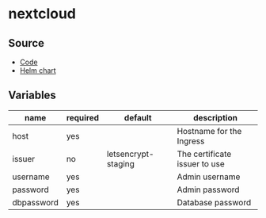 # nextcloud

## Source

* [Code](https://github.com/nextcloud/server)
* [Helm chart](https://github.com/nextcloud/helm/tree/master/charts/nextcloud)

## Variables

| name       | required | default             | description
|------------|----------|---------------------|-------------
| host       | yes      |                     | Hostname for the Ingress
| issuer     | no       | letsencrypt-staging | The certificate issuer to use
| username   | yes      |                     | Admin username
| password   | yes      |                     | Admin password
| dbpassword | yes      |                     | Database password
